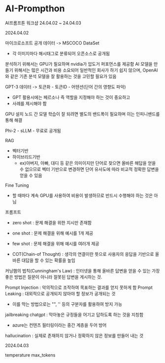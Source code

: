 # AI-Prompthon
AI프롬프톤 워크샵 24.04.02 ~ 24.04.03



2024.04.02

마이크로소프트 공개 데이터 -> MSCOCO DataSet
 - 각 이미지마다 해시태그로 분류되어 오픈소스로 공개됨

분석하기 위해서는 GPU가 필요하며 nvidia가 압도거 퍼포먼스를 제공함
AI 모델을 만들기 위해서는 많은 시간과 비용 소요되어 일반적인 회사가 하기 쉽지 않으며,
OpenAI와 같은 기존 분석 모델을 잘 활용하는 것을 고민할 필요가 있음

GPT-3
데이터 -> 토큰화 - 토큰ID - 어텐션(단어 간의 영향도 파악)

- GPT 활용시에는 페르소나 즉 역할을 지정해야 하는 것이 중요하고
- 사례를 제시해야 함

GPU 설치 노드 간 모델 학습이 잘 되려면 별도의 밴드폭이 필요하며 이는 인피니밴드를 통해 해결

Phi-2 - sLLM - 무료로 공개됨

RAG
- 벡터기반
- 하이브리드기반
  - ex)아버지, 아빠, 대디 등 같은 의미이지만 단어로 찾으면 올바른 해답을 얻을 수 없으므로 벡터 기반으로 변경하면
       단어 유사도에 따라 비교적 정확한 답변을 얻을 수 있음

Fine Tuning
 - 할 때마다 계속 GPU를 사용하여 비용이 발생하므로 반드시 수행해야 하는 것은 아님

프롬프트
- zero shot : 문제 해결을 위한 지시만 존재함
- one shot : 문제 해결을 위해 예시를 1개 제공
- few shot : 문제 해결을 위해 예시를 여러개 제공

- COT(Chain-of Thought) : 생각의 연결이란 뜻으로 사용자의 응답을 기반으로 올바른 대답을 할 수 있는 확률을 높임

커닝햄의 법칙(Cunningham's Law) : 인터넷을 통해 올바른 답변을 얻을 수 있는 가장 좋은 방법은 질문이 아니라 잘못된 답변을 게시하는 것.

Prompt Injection : 악의적으로 조작하여 목표하는 결과를 얻지 못하게 함
Prompt Leaking : 대외적으로 공개되지 않아야 할 정보가 공개되는 것
 - 이를 막는 방법으로는 "", '' 등의 구분자를 활용하여 방지 가능

jailbreaking chatgpt : 막아놓은 규정들을 어기고 답하도록 하는 것을 지칭함
 - azure는 컨텐츠 필터링이라는 중간 계층을 두어 방어

hallucination : 실제로 존재하지 않거나 정확하지 않은 정보를 만들어 내는 것


2024.04.03

temperature
max_tokens


